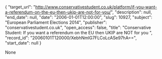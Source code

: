{
  "target_url": "http://www.conservativestudent.co.uk/platform/if-you-want-a-referendum-on-the-eu-then-ukip-are-not-for-you/", 
  "description": null, 
  "end_date": null, 
  "date": "2006-01-01T12:00:00", 
  "slug": 10927, 
  "subject": "European Parliament Elections 2014", 
  "publisher": "conservativestudent.co.uk", 
  "open_access": false, 
  "title": "Conservative Student: If you want a referendum on the EU then UKIP are NOT for you ", 
  "record_id": "20060101T120000/XebhNmlG7FLCoLcASe97hA==", 
  "start_date": null
}

None